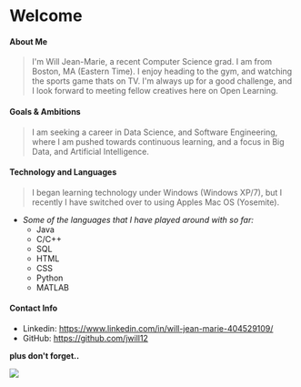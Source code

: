 # Welcome #

#### About Me

> I'm Will Jean-Marie, a recent Computer Science grad. I am from Boston, MA (Eastern Time). 
> I enjoy heading to the gym, and watching the sports game thats on TV. 
> I'm always up for a good challenge, and I look forward to meeting fellow creatives here on Open Learning.

#### Goals & Ambitions

> I am seeking a career in Data Science, and Software Engineering, where I am pushed towards continuous learning, and a focus in Big Data, and Artificial Intelligence.

#### Technology and Languages

> I began learning technology under Windows (Windows XP/7), but I recently I have switched over to using Apples Mac OS (Yosemite).

- *Some of the languages that I have played around with so far:*
  * Java
  * C/C++
  * SQL
  * HTML
  * CSS
  * Python
  * MATLAB

#### Contact Info

* Linkedin: https://www.linkedin.com/in/will-jean-marie-404529109/
* GitHub: https://github.com/jwill12

**plus don't forget..**

<img src= "https://www.boston.com/wp-content/uploads/2015/02/04600558.jpg"/>
